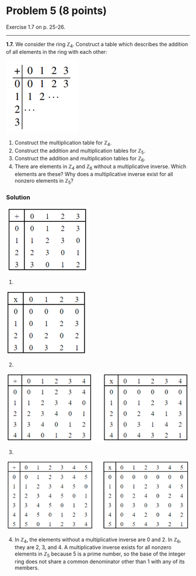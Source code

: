 # Problem 5 (8 points)

Exercise 1.7 on p. 25-26.

---

**1.7.** We consider the ring $\mathbb{Z}_4$. Construct a table which describes the addition of all
elements in the ring with each other:

![](./img/table.png)

1. Construct the multiplication table for $\mathbb{Z}_4$.
2. Construct the addition and multiplication tables for $\mathbb{Z}_5$.
3. Construct the addition and multiplication tables for $\mathbb{Z}_6$.
4. There are elements in $\mathbb{Z}_4$ and $\mathbb{Z}_6$ without a multiplicative inverse. Which elements are these? Why does a multiplicative inverse exist for all nonzero elements in $\mathbb{Z}_5$?

### Solution

![](./img/table_1.png)

1.

![](./img/table_2.png)

2.

![](./img/table_3.png)

3.

![](./img/table_4.png)

4. In $\mathbb{Z}_4$, the elements without a multiplicative inverse are 0 and 2. In $\mathbb{Z}_6$, they are 2, 3, and 4. A multiplicative inverse exists for all nonzero elements in $\mathbb{Z}_5$ because 5 is a prime number, so the base of the integer ring does not share a common denominator other than 1 with any of its members.